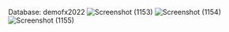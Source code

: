 Database: demofx2022
![Screenshot (1153)](https://user-images.githubusercontent.com/71547739/180035002-ca901c52-7dec-478b-97e1-4d6010a9c080.png)
![Screenshot (1154)](https://user-images.githubusercontent.com/71547739/180035014-8631a341-1590-4f98-8626-7a881deeca62.png)
![Screenshot (1155)](https://user-images.githubusercontent.com/71547739/180035024-15904668-76cc-47e6-b68d-923564db893a.png)
